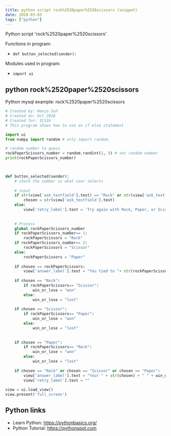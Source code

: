 ```yaml
---
title: python script rock%2520paper%2520scissors (snippet)
date: 2020-03-03
tags: ["python"]
---
```

Python script 'rock%2520paper%2520scissors'

Functions in program: 
* `def button_selected(sender):`

Modules used in program: 
* `import ui`

## python rock%2520paper%2520scissors

Python mysql example: rock%2520paper%2520scissors

```python
# Created by: Heejo Suh
# Created on: Oct 2016
# Created for: ICS3U
# This program shows how to use an if else statement

import ui
from numpy import random # only import random.

# random number to guess
rockPaperScissors_number = random.randint(1, 3) # set random number
print(rockPaperScissors_number)

    	

def button_selected(sender):
    # check the number vs what user selects
    
    # input
    if str(view['ask_textfield'].text) == "Rock" or str(view['ask_textfield'].text) == "Scissor" or str(view['ask_textfield'].text) == "Paper": # if not one of those
        chosen = str(view['ask_textfield'].text)
    else:
        view['retry_label'].text = 'Try again with Rock, Paper, or Scissor'
        
        
    # Process
    global rockPaperScissors_number
    if rockPaperScissors_number== 1:
    	rockPaperScissors = "Rock"
    if rockPaperScissors_number== 2:
    	rockPaperScissors = "Scissor"
    else:
    	rockPaperScissors = "Paper"
    
    if chosen == rockPaperScissors:
    	view['answer_label'].text = "You tied to "+ str(rockPaperScissors)
    	
    if chosen == "Rock":
    	if rockPaperScissors== "Scissor":
    	    win_or_lose = "won"
    	else:
    		win_or_lose = "lost"
    		
    if chosen == "Scissor":
    	if rockPaperScissors== "Paper":
    	    win_or_lose = "won"
    	else:
    		win_or_lose = "lost"
    		
    		
    if chosen == "Paper":
    	if rockPaperScissors== "Rock":
    	    win_or_lose = "won"
    	else:
    		win_or_lose = "lost"
    
    if chosen == "Rock" or chosen == "Scissor" or chosen == "Paper":
    	view['answer_label'].text = "Your " + str(chosen) + " " + win_or_lose + " against "+ str(rockPaperScissors)
    	view['retry_label'].text = ""
    	
view = ui.load_view()
view.present('full_screen')


```

## Python links

- Learn Python: https://pythonbasics.org/
- Python Tutorial: https://pythonspot.com
